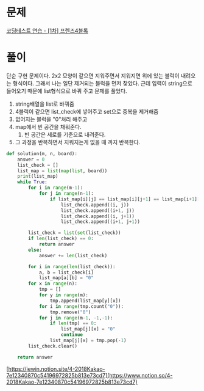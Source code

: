 # 문제

[코딩테스트 연습 - [1차] 프렌즈4블록](https://programmers.co.kr/learn/courses/30/lessons/17679)

# 풀이

단순 구현 문제이다.  2x2 모양이 같으면 지워주면서 지워지면 위에 있는 블럭이 내려오는 형식이다. 그래서 나는 일단 제거되는 블럭을 먼저 찾았다. 근데 입력이 string으로 들어오기 때문에 list형식으로 바꿔 주고 문제를 풀었다.

1. string배열을 list로 바꿔줌
2. 4블럭이 같으면 list_check에 넣어주고 set으로 중복을 제거해줌
3. 없어지는 블럭을 "0"처리 해주고 
4. map에서 빈 공간을 채워준다.
    1. 빈 공간은 세로를 기준으로 내려준다.
5. 그 과정을 반복하면서 지워지는게 없을 때 까지 반복한다.

```python
def solution(m, n, board):
    answer = 0
    list_check = []
    list_map = list(map(list, board))
    print(list_map)
    while True:
        for i in range(m-1):
            for j in range(n-1):
                if list_map[i][j] == list_map[i][j+1] == list_map[i+1][j] == list_map[i+1][j+1] and list_map[i][j] != "0":
                    list_check.append((i, j))
                    list_check.append((i+1, j))
                    list_check.append((i, j+1))
                    list_check.append((i+1, j+1))

        list_check = list(set(list_check))
        if len(list_check) == 0:
            return answer
        else:
            answer += len(list_check)

        for i in range(len(list_check)):
            a, b = list_check[i]
            list_map[a][b] = "0"
        for x in range(n):
            tmp = []
            for y in range(m):
                tmp.append(list_map[y][x])
            for i in range(tmp.count("0")):
                tmp.remove("0")
            for j in range(m-1, -1,-1):
                if len(tmp) == 0:
                    list_map[j][x] = "0"
                    continue
                list_map[j][x] = tmp.pop(-1)
        list_check.clear()

    return answer
```

[https://jewin.notion.site/4-2018Kakao-7e12340870c54196972825b813e73cd7](https://www.notion.so/4-2018Kakao-7e12340870c54196972825b813e73cd7)
